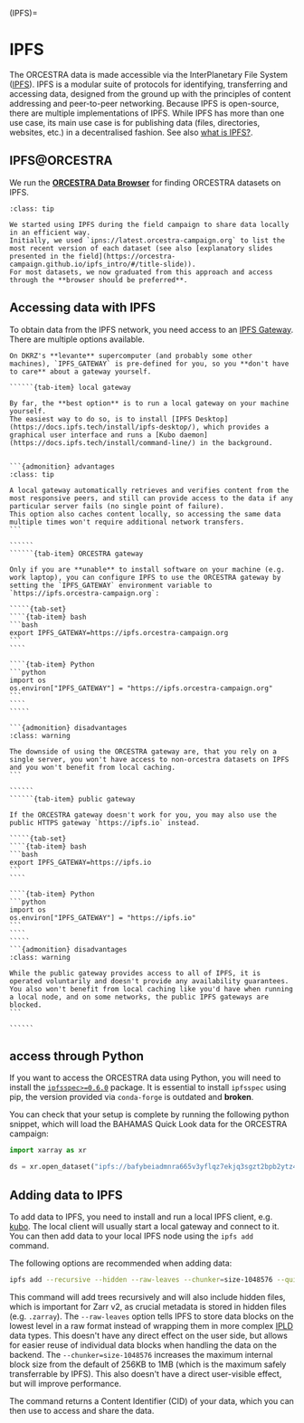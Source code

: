 (IPFS)=
# IPFS

The ORCESTRA data is made accessible via the InterPlanetary File System ([IPFS](https://docs.ipfs.tech/concepts/what-is-ipfs/)).
IPFS is a modular suite of protocols for identifying, transferring and accessing data, designed from the ground up with the principles of content addressing and peer-to-peer networking.
Because IPFS is open-source, there are multiple implementations of IPFS.
While IPFS has more than one use case, its main use case is for publishing data (files, directories, websites, etc.) in a decentralised fashion.
See also [what is IPFS?](https://docs.ipfs.tech/concepts/what-is-ipfs/).

## IPFS@ORCESTRA

We run the [**ORCESTRA Data Browser**](https://browser.orcestra-campaign.org) for finding ORCESTRA datasets on IPFS.

```{admonition} historic note
:class: tip

We started using IPFS during the field campaign to share data locally in an efficient way.
Initially, we used `ipns://latest.orcestra-campaign.org` to list the most recent version of each dataset (see also [explanatory slides presented in the field](https://orcestra-campaign.github.io/ipfs_intro/#/title-slide)).
For most datasets, we now graduated from this approach and access through the **browser should be preferred**.
```

## Accessing data with IPFS

To obtain data from the IPFS network, you need access to an [IPFS Gateway](https://docs.ipfs.tech/concepts/ipfs-gateway).
There are multiple options available.

```{margin} on levante
On DKRZ's **levante** supercomputer (and probably some other machines), `IPFS_GATEWAY` is pre-defined for you, so you **don't have to care** about a gateway yourself.
```

```````{tab-set}
``````{tab-item} local gateway

By far, the **best option** is to run a local gateway on your machine yourself.
The easiest way to do so, is to install [IPFS Desktop](https://docs.ipfs.tech/install/ipfs-desktop/), which provides a graphical user interface and runs a [Kubo daemon](https://docs.ipfs.tech/install/command-line/) in the background.


```{admonition} advantages
:class: tip

A local gateway automatically retrieves and verifies content from the most responsive peers, and still can provide access to the data if any particular server fails (no single point of failure).
This option also caches content locally, so accessing the same data multiple times won't require additional network transfers.
```

``````
``````{tab-item} ORCESTRA gateway

Only if you are **unable** to install software on your machine (e.g. work laptop), you can configure IPFS to use the ORCESTRA gateway by setting the `IPFS_GATEWAY` environment variable to `https://ipfs.orcestra-campaign.org`:

`````{tab-set}
````{tab-item} bash
```bash
export IPFS_GATEWAY=https://ipfs.orcestra-campaign.org
```
````

````{tab-item} Python
```python
import os
os.environ["IPFS_GATEWAY"] = "https://ipfs.orcestra-campaign.org"
```
````
`````

```{admonition} disadvantages
:class: warning

The downside of using the ORCESTRA gateway are, that you rely on a single server, you won't have access to non-orcestra datasets on IPFS and you won't benefit from local caching.
```

``````
``````{tab-item} public gateway

If the ORCESTRA gateway doesn't work for you, you may also use the public HTTPS gateway `https://ipfs.io` instead.

`````{tab-set}
````{tab-item} bash
```bash
export IPFS_GATEWAY=https://ipfs.io
```
````

````{tab-item} Python
```python
import os
os.environ["IPFS_GATEWAY"] = "https://ipfs.io"
```
````
`````
```{admonition} disadvantages
:class: warning

While the public gateway provides access to all of IPFS, it is operated voluntarily and doesn't provide any availability guarantees. You also won't benefit from local caching like you'd have when running a local node, and on some networks, the public IPFS gateways are blocked.
```

``````
```````

## access through Python

If you want to access the ORCESTRA data using Python, you will need to install the [`ipfsspec>=0.6.0`](http://pypi.org/project/ipfsspec/) package.
It is essential to install `ipfsspec` using pip, the version provided via `conda-forge` is outdated and **broken**.

You can check that your setup is complete by running the following python snippet, which will load the BAHAMAS Quick Look data for the ORCESTRA campaign:
```py
import xarray as xr

ds = xr.open_dataset("ipfs://bafybeiadmnra665v3yflqz7ekjq3sgzt2bpb2ytz4dsu34ggf3gxd2nn5m", engine="zarr")
```

## Adding data to IPFS

To add data to IPFS, you need to install and run a local IPFS client, e.g. [kubo](https://docs.ipfs.tech/install/command-line/).
The local client will usually start a local gateway and connect to it.
You can then add data to your local IPFS node using the `ipfs add` command.

The following options are recommended when adding data:
```sh
ipfs add --recursive --hidden --raw-leaves --chunker=size-1048576 --quieter </path/to/data>
```
This command will add trees recursively and will also include hidden files, which is important for Zarr v2, as crucial metadata is stored in hidden files (e.g. `.zarray`).
The `--raw-leaves` option tells IPFS to store data blocks on the lowest level in a raw format instead of wrapping them in more complex [IPLD](https://ipld.io) data types.
This doesn't have any direct effect on the user side, but allows for easier reuse of individual data blocks when handling the data on the backend.
The `--chunker=size-1048576` increases the maximum internal block size from the default of 256KB to 1MB (which is the maximum safely transferrable by IPFS). This also doesn't have a direct user-visible effect, but will improve performance.

The command returns a Content Identifier (CID) of your data, which you can then use to access and share the data.
